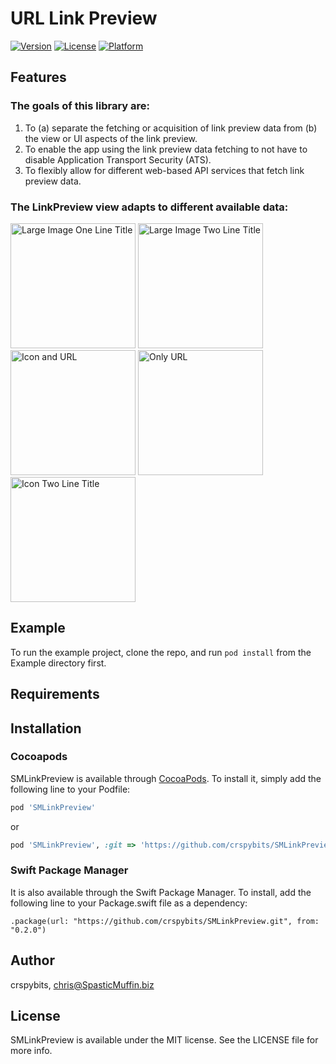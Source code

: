 # URL Link Preview

[![Version](https://img.shields.io/cocoapods/v/SMLinkPreview.svg?style=flat)](http://cocoapods.org/pods/SMLinkPreview)
[![License](https://img.shields.io/cocoapods/l/SMLinkPreview.svg?style=flat)](http://cocoapods.org/pods/SMLinkPreview)
[![Platform](https://img.shields.io/cocoapods/p/SMLinkPreview.svg?style=flat)](http://cocoapods.org/pods/SMLinkPreview)

## Features

### The goals of this library are:
1. To (a) separate the fetching or acquisition of link preview data from (b) the view or UI aspects of the link preview.
2. To enable the app using the link preview data fetching to not have to disable Application Transport Security (ATS).
3. To flexibly allow for different web-based API services that fetch link preview data.

### The LinkPreview view adapts to different available data:

<p float="left">
    <img src="https://github.com/crspybits/SMLinkPreview/blob/master/Docs/Images/LargeImage-OneLineTitle.png" width="200" title="Large Image One Line Title" />
    <img src="https://github.com/crspybits/SMLinkPreview/blob/master/Docs/Images/LargeImage-TwoLineTitle.png" width="200" title="Large Image Two Line Title" /> 
    <img src="https://github.com/crspybits/SMLinkPreview/blob/master/Docs/Images/Icon.png" width="200" title="Icon and URL" />
    <img src="https://github.com/crspybits/SMLinkPreview/blob/master/Docs/Images/OnlyURL.png" width="200" title="Only URL" />
    <img src="https://github.com/crspybits/SMLinkPreview/blob/master/Docs/Images/Icon-TwoLineTitle.png" width="200"title="Icon Two Line Title" />
</p>


## Example

To run the example project, clone the repo, and run `pod install` from the Example directory first.

## Requirements

## Installation

### Cocoapods

SMLinkPreview is available through [CocoaPods](https://cocoapods.org). To install
it, simply add the following line to your Podfile:


```ruby
pod 'SMLinkPreview'
```
or

```ruby
pod 'SMLinkPreview', :git => 'https://github.com/crspybits/SMLinkPreview.git'
```

### Swift Package Manager

It is also available through the Swift Package Manager. To install, add the following line to your Package.swift file as a dependency:

```
.package(url: "https://github.com/crspybits/SMLinkPreview.git", from: "0.2.0")
```

## Author

crspybits, chris@SpasticMuffin.biz

## License

SMLinkPreview is available under the MIT license. See the LICENSE file for more info.
